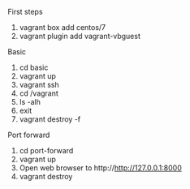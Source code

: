 First steps
1. vagrant box add centos/7
2. vagrant plugin add vagrant-vbguest

Basic
1. cd basic
2. vagrant up
3. vagrant ssh
4. cd /vagrant
5. ls -alh
6. exit
7. vagrant destroy -f

Port forward
1. cd port-forward
2. vagrant up
3. Open web browser to http://http://127.0.0.1:8000
4. vagrant destroy
